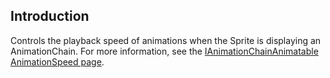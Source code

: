 ## Introduction

Controls the playback speed of animations when the Sprite is displaying an AnimationChain. For more information, see the [IAnimationChainAnimatable AnimationSpeed page](/documentation/api/flatredball/graphics/animation/flatredball-graphics-ianimationchainanimatable/animationspeed.md).
